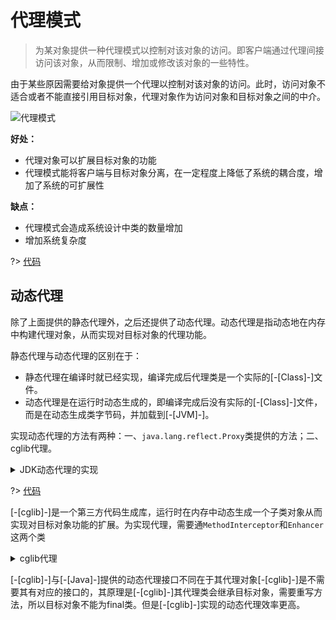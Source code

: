 # 代理模式

> 为某对象提供一种代理模式以控制对该对象的访问。即客户端通过代理间接访问该对象，从而限制、增加或修改该对象的一些特性。

由于某些原因需要给对象提供一个代理以控制对该对象的访问。此时，访问对象不适合或者不能直接引用目标对象，代理对象作为访问对象和目标对象之间的中介。

![代理模式](/img/proxy.png)

<!-- panels:start -->
<!-- div:left-panel -->
**好处：**
* 代理对象可以扩展目标对象的功能
* 代理模式能将客户端与目标对象分离，在一定程度上降低了系统的耦合度，增加了系统的可扩展性
<!-- div:right-panel -->
**缺点：**
* 代理模式会造成系统设计中类的数量增加
* 增加系统复杂度
<!-- panels:end -->

?> [代码](https://github.com/Smallart/DesignModule/tree/main/ProxyPattern/src/main/java/com/smallear)

## 动态代理

除了上面提供的静态代理外，之后还提供了动态代理。动态代理是指动态地在内存中构建代理对象，从而实现对目标对象的代理功能。

静态代理与动态代理的区别在于：
* 静态代理在编译时就已经实现，编译完成后代理类是一个实际的[-[Class]-]文件。
* 动态代理是在运行时动态生成的，即编译完成后没有实际的[-[Class]-]文件，而是在动态生成类字节码，并加载到[-[JVM]-]。

实现动态代理的方法有两种：一、`java.lang.reflect.Proxy`类提供的方法；二、cglib代理。

<details>
<summary>JDK动态代理的实现</summary>

```java
//以下方法就可以动态创建一个代理对象
ProxySubject proxySubject = Proxy.newPorxyInstance(ClassLoader loader,Class<?>[] interfaces,InvocationHandler h);
proxySubject.testProxy();

/*
    ClassLoader loader // 指定当前目标对象使用类加载器
*/
/*
    Class<?>[] interfaces // 目标对象实现的接口类型
*/
/*
    InvocationHandler h // 事件处理器 也就是该方法的事件增强功能的方法
    其中该接口包含了唯一的方法 invoke(Object proxy,Method method,Object[] args)。其中对象标识
    Object proxy代理实例
    Method 被代理的方法
    Object[] args 参数
*/
```
</details>

?> [代码](https://github.com/Smallart/DesignModule/blob/main/ProxyPattern/src/main/java/com/smallear/App.java)

[-[cglib]-]是一个第三方代码生成库，运行时在内存中动态生成一个子类对象从而实现对目标对象功能的扩展。为实现代理，需要通`MethodInterceptor`和`Enhancer`这两个类

<details>
<summary>cglib代理</summary>

```XML
<dependency>
    <groupId>cglib</groupId>
    <artifactId>cglib</artifactId>
    <version>3.2.5</version>
</dependency>
```

```java
/*
    定义一个拦截器。在调用目标方法时，CGLIB会回调MethodInterceptor接口方法拦截，来实现你自己的代理逻辑，类似与JDK的InvocationHandler接口。
*/
public class ProxyFactory implements MethodInterceptor{
    private Object target;
    public ProxyFactory(Object target){
        this.target = target;
    }
    public Object getProxyInstance(){
        //工具类
        Enhancer en = new Enhancer();
        //设置父类
        en.setSuperClass(target.getClass())
        //设置增强
        en.setCallback(this);
        //创建子类对象代理，可以强转为其父类
        return en.create();
    }
    @Override
    // obj表示被代理之后的对象、method代理之前的方法，args参数、proxy代理之后方法的引用
    /**
        一般是这样用的
        proxy.invokeSuper(obj,args)
    */
    public Object intercept(Object obj, Method method, Object[] args, MethodProxy proxy) throws Throwable {
        ....
        Object returnValue = method.invoke(target, args);
        ....
        return returnValue;
    }
}

```
</details>

[-[cglib]-]与[-[Java]-]提供的动态代理接口不同在于其代理对象[-[cglib]-]是不需要其有对应的接口的，其原理是[-[cglib]-]其代理类会继承目标对象，需要重写方法，所以目标对象不能为final类。但是[-[cglib]-]实现的动态代理效率更高。